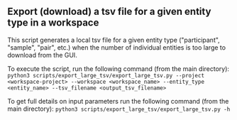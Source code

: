 ## Export (download) a tsv file for a given entity type in a workspace
This script generates a local tsv file for a given entity type ("participant", "sample", "pair", etc.) when the number of individual entities is too large to download from the GUI.

To execute the script, run the following command (from the main directory):
```python3 scripts/export_large_tsv/export_large_tsv.py --project <workspace-project> --workspace <workspace_name> --entity_type <entity_name> --tsv_filename <output_tsv_filename>```

To get full details on input parameters run the following command (from the main directory):
```python3 scripts/export_large_tsv/export_large_tsv.py -h```
